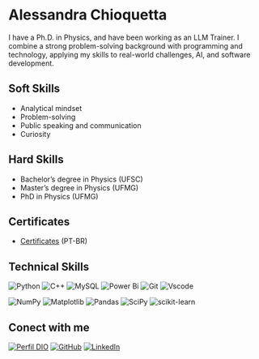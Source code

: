 # Alessandra Chioquetta

I have a Ph.D. in Physics, and have been working as an LLM Trainer. I combine a strong problem-solving background with programming and technology, applying my skills to real-world challenges, AI, and software development.


## Soft Skills

- Analytical mindset
- Problem-solving
- Public speaking and communication
- Curiosity

## Hard Skills

- Bachelor’s degree in Physics (UFSC)
- Master’s degree in Physics (UFMG)
- PhD in Physics (UFMG)

## Certificates

- [Certificates](https://a-chioquetta.github.io/meus-certificados/) (PT-BR)

## Technical Skills
![Python](https://img.shields.io/badge/python-3670A0?style=for-the-badge&logo=python&logoColor=ffdd54)
![C++](https://img.shields.io/badge/C%2B%2B-00599C?style=for-the-badge&logo=c%2B%2B&logoColor=white)
![MySQL](https://img.shields.io/badge/mysql-4479A1.svg?style=for-the-badge&logo=mysql&logoColor=white)
![Power Bi](https://img.shields.io/badge/power_bi-F2C811?style=for-the-badge&logo=powerbi&logoColor=black)
![Git](https://img.shields.io/badge/GIT-E44C30?style=for-the-badge&logo=git&logoColor=white)
![Vscode](https://img.shields.io/badge/Vscode-007ACC?style=for-the-badge&logo=visual-studio-code&logoColor=white)

![NumPy](https://img.shields.io/badge/numpy-%23013243.svg?style=for-the-badge&logo=numpy&logoColor=white)
![Matplotlib](https://img.shields.io/badge/Matplotlib-%23ffffff.svg?style=for-the-badge&logo=Matplotlib&logoColor=black)
![Pandas](https://img.shields.io/badge/pandas-%23150458.svg?style=for-the-badge&logo=pandas&logoColor=white)
![SciPy](https://img.shields.io/badge/SciPy-%230C55A5.svg?style=for-the-badge&logo=scipy&logoColor=%white)
![scikit-learn](https://img.shields.io/badge/scikit--learn-%23F7931E.svg?style=for-the-badge&logo=scikit-learn&logoColor=white)

<!---
## GitHub Stats 
![GitHub Stats](https://github-readme-stats.vercel.app/api?username=A-Chioquetta&theme=transparent&bg_color=000&border_color=30A3DC&show_icons=true&icon_color=30A3DC&title_color=E94D5F&text_color=FFF&hide_title=true&hide=stars)
--->

## Conect with me
[![Perfil DIO](https://img.shields.io/badge/-Meu%20Perfil%20na%20DIO-30A3DC?style=for-the-badge)](https://www.dio.me/users/alessandra_chioquetta/)
[![GitHub](https://img.shields.io/badge/GitHub-100000?style=for-the-badge&logo=github&logoColor=white)](https://github.com/A-Chioquetta)
[![LinkedIn](https://img.shields.io/badge/LinkedIn-0077B5?style=for-the-badge&logo=linkedin&logoColor=white)](https://www.linkedin.com/in/alessandra-chioquetta-971a851b4/)

